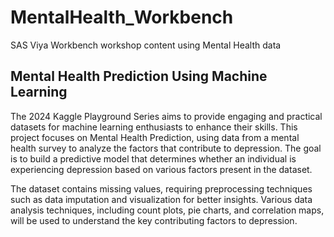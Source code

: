 # MentalHealth_Workbench
SAS Viya Workbench workshop content using Mental Health data

## Mental Health Prediction Using Machine Learning
The 2024 Kaggle Playground Series aims to provide engaging and practical datasets for machine learning enthusiasts to enhance their skills. This project focuses on Mental Health Prediction, using data from a mental health survey to analyze the factors that contribute to depression. The goal is to build a predictive model that determines whether an individual is experiencing depression based on various factors present in the dataset.

The dataset contains missing values, requiring preprocessing techniques such as data imputation and visualization for better insights. Various data analysis techniques, including count plots, pie charts, and correlation maps, will be used to understand the key contributing factors to depression.
